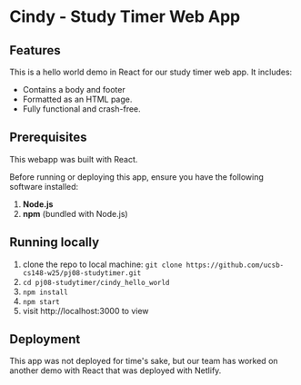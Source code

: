 # Cindy - Study Timer Web App

## Features
This is a hello world demo in React for our study timer web app. It includes:

- Contains a body and footer
- Formatted as an HTML page.
- Fully functional and crash-free.

## Prerequisites
This webapp was built with React. 

Before running or deploying this app, ensure you have the following software installed:

1. **Node.js** 
2. **npm** (bundled with Node.js)

## Running locally
1. clone the repo to local machine:
```git clone https://github.com/ucsb-cs148-w25/pj08-studytimer.git```
2. ```cd pj08-studytimer/cindy_hello_world```
3. ```npm install```
4. ```npm start```
5. visit http://localhost:3000 to view

## Deployment
This app was not deployed for time's sake, but our team has worked on another demo with React that was deployed with Netlify.